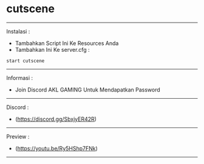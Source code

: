# cutscene
-----------------------------------------------------------

Instalasi :
+ Tambahkan Script Ini Ke Resources Anda
+ Tambahkan Ini Ke server.cfg :
```
start cutscene
```

-----------------------------------------------------------

Informasi :
+ Join Discord AKL GAMING Untuk Mendapatkan Password

-----------------------------------------------------------

Discord :
+ (https://discord.gg/SbxjyER42R)

-----------------------------------------------------------

Preview :
+ (https://youtu.be/Ry5HShp7FNk)

-----------------------------------------------------------
